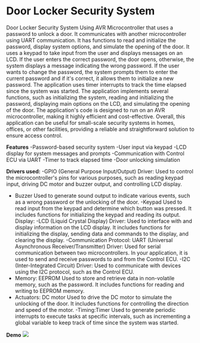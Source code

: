 # Door Locker Security System
 Door Locker Security System Using AVR Microcontroller that uses a password to unlock a door. It communicates with another microcontroller using UART communication. It has functions to read and initialize the password, display system options, and simulate the opening of the door. It uses a keypad to take input from the user and displays messages on an LCD. If the user enters the correct password, the door opens, otherwise, the system displays a message indicating the wrong password. If the user wants to change the password, the system prompts them to enter the current password and if it's correct, it allows them to initialize a new password. The application uses timer interrupts to track the time elapsed since the system was started. The application implements several functions, such as initializing the system, reading and initializing the password, displaying main options on the LCD, and simulating the opening of the door. The application's code is designed to run on an AVR microcontroller, making it highly efficient and cost-effective. Overall, this application can be useful for small-scale security systems in homes, offices, or other facilities, providing a reliable and straightforward solution to ensure access control.

**Features**
-Password-based security system
-User input via keypad
-LCD display for system messages and prompts
-Communication with Control ECU via UART
-Timer to track elapsed time
-Door unlocking simulation

**Drivers used:**
-GPIO (General Purpose Input/Output) Driver: Used to control the microcontroller's pins for various purposes, such as reading keypad input, driving DC motor and buzzer output, and controlling LCD display.
- Buzzer Used to generate sound output to indicate various events, such as a wrong password or the unlocking of the door.
-Keypad Used to read input from the keypad and determine which button was pressed. It includes functions for initializing the keypad and reading its output.
Display:
-LCD (Liquid Crystal Display) Driver: Used to interface with and display information on the LCD display. It includes functions for initializing the display, sending data and commands to the display, and clearing the display.
-Communication Protocol: UART (Universal Asynchronous Receiver/Transmitter) Driver: Used for serial communication between two microcontrollers. In your application, it is used to send and receive passwords to and from the Control ECU.
-I2C (Inter-Integrated Circuit) Driver: Used to communicate with devices using the I2C protocol, such as the Control ECU.
- Memory: EEPROM Used to store and retrieve data in non-volatile memory, such as the password. It includes functions for reading and writing to EEPROM memory.
- Actuators: DC motor Used to drive the DC motor to simulate the unlocking of the door. It includes functions for controlling the direction and speed of the motor.
-Timing:Timer Used to generate periodic interrupts to execute tasks at specific intervals, such as incrementing a global variable to keep track of time since the system was started.


**Demo**
![](https://github.com/husseinAhmed10/Simple-Calculator/blob/main/Project.gif)
